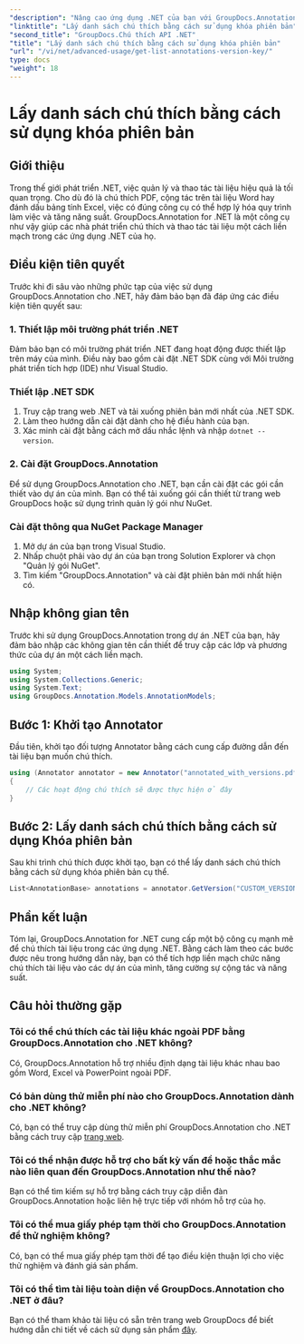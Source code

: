 ```yaml
---
"description": "Nâng cao ứng dụng .NET của bạn với GroupDocs.Annotation để chú thích tài liệu liền mạch. Làm theo hướng dẫn từng bước của chúng tôi để tích hợp hiệu quả."
"linktitle": "Lấy danh sách chú thích bằng cách sử dụng khóa phiên bản"
"second_title": "GroupDocs.Chú thích API .NET"
"title": "Lấy danh sách chú thích bằng cách sử dụng khóa phiên bản"
"url": "/vi/net/advanced-usage/get-list-annotations-version-key/"
type: docs
"weight": 18
---
```


# Lấy danh sách chú thích bằng cách sử dụng khóa phiên bản

## Giới thiệu
Trong thế giới phát triển .NET, việc quản lý và thao tác tài liệu hiệu quả là tối quan trọng. Cho dù đó là chú thích PDF, cộng tác trên tài liệu Word hay đánh dấu bảng tính Excel, việc có đúng công cụ có thể hợp lý hóa quy trình làm việc và tăng năng suất. GroupDocs.Annotation for .NET là một công cụ như vậy giúp các nhà phát triển chú thích và thao tác tài liệu một cách liền mạch trong các ứng dụng .NET của họ.
## Điều kiện tiên quyết
Trước khi đi sâu vào những phức tạp của việc sử dụng GroupDocs.Annotation cho .NET, hãy đảm bảo bạn đã đáp ứng các điều kiện tiên quyết sau:
### 1. Thiết lập môi trường phát triển .NET
Đảm bảo bạn có môi trường phát triển .NET đang hoạt động được thiết lập trên máy của mình. Điều này bao gồm cài đặt .NET SDK cùng với Môi trường phát triển tích hợp (IDE) như Visual Studio.
### Thiết lập .NET SDK
1. Truy cập trang web .NET và tải xuống phiên bản mới nhất của .NET SDK.
2. Làm theo hướng dẫn cài đặt dành cho hệ điều hành của bạn.
3. Xác minh cài đặt bằng cách mở dấu nhắc lệnh và nhập `dotnet --version`.
### 2. Cài đặt GroupDocs.Annotation
Để sử dụng GroupDocs.Annotation cho .NET, bạn cần cài đặt các gói cần thiết vào dự án của mình. Bạn có thể tải xuống gói cần thiết từ trang web GroupDocs hoặc sử dụng trình quản lý gói như NuGet.
### Cài đặt thông qua NuGet Package Manager
1. Mở dự án của bạn trong Visual Studio.
2. Nhấp chuột phải vào dự án của bạn trong Solution Explorer và chọn "Quản lý gói NuGet".
3. Tìm kiếm "GroupDocs.Annotation" và cài đặt phiên bản mới nhất hiện có.

## Nhập không gian tên
Trước khi sử dụng GroupDocs.Annotation trong dự án .NET của bạn, hãy đảm bảo nhập các không gian tên cần thiết để truy cập các lớp và phương thức của dự án một cách liền mạch.
```csharp
using System;
using System.Collections.Generic;
using System.Text;
using GroupDocs.Annotation.Models.AnnotationModels;
```
## Bước 1: Khởi tạo Annotator
Đầu tiên, khởi tạo đối tượng Annotator bằng cách cung cấp đường dẫn đến tài liệu bạn muốn chú thích.
```csharp
using (Annotator annotator = new Annotator("annotated_with_versions.pdf"))
{
    // Các hoạt động chú thích sẽ được thực hiện ở đây
}
```
## Bước 2: Lấy danh sách chú thích bằng cách sử dụng Khóa phiên bản
Sau khi trình chú thích được khởi tạo, bạn có thể lấy danh sách chú thích bằng cách sử dụng khóa phiên bản cụ thể.
```csharp
List<AnnotationBase> annotations = annotator.GetVersion("CUSTOM_VERSION");
```

## Phần kết luận
Tóm lại, GroupDocs.Annotation for .NET cung cấp một bộ công cụ mạnh mẽ để chú thích tài liệu trong các ứng dụng .NET. Bằng cách làm theo các bước được nêu trong hướng dẫn này, bạn có thể tích hợp liền mạch chức năng chú thích tài liệu vào các dự án của mình, tăng cường sự cộng tác và năng suất.
## Câu hỏi thường gặp
### Tôi có thể chú thích các tài liệu khác ngoài PDF bằng GroupDocs.Annotation cho .NET không?
Có, GroupDocs.Annotation hỗ trợ nhiều định dạng tài liệu khác nhau bao gồm Word, Excel và PowerPoint ngoài PDF.
### Có bản dùng thử miễn phí nào cho GroupDocs.Annotation dành cho .NET không?
Có, bạn có thể truy cập dùng thử miễn phí GroupDocs.Annotation cho .NET bằng cách truy cập [trang web](https://releases.groupdocs.com/annotation/net/).
### Tôi có thể nhận được hỗ trợ cho bất kỳ vấn đề hoặc thắc mắc nào liên quan đến GroupDocs.Annotation như thế nào?
Bạn có thể tìm kiếm sự hỗ trợ bằng cách truy cập diễn đàn GroupDocs.Annotation hoặc liên hệ trực tiếp với nhóm hỗ trợ của họ.
### Tôi có thể mua giấy phép tạm thời cho GroupDocs.Annotation để thử nghiệm không?
Có, bạn có thể mua giấy phép tạm thời để tạo điều kiện thuận lợi cho việc thử nghiệm và đánh giá sản phẩm.
### Tôi có thể tìm tài liệu toàn diện về GroupDocs.Annotation cho .NET ở đâu?
Bạn có thể tham khảo tài liệu có sẵn trên trang web GroupDocs để biết hướng dẫn chi tiết về cách sử dụng sản phẩm [đây]( https://tutorials.groupdocs.com/annotation/net/).